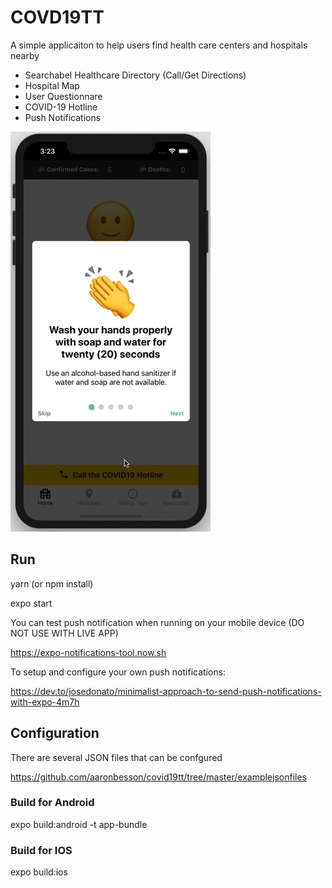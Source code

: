 # COVD19TT

A simple applicaiton to help users find health care centers and hospitals nearby

* Searchabel Healthcare Directory (Call/Get Directions)
* Hospital Map
* User Questionnare
* COVID-19 Hotline
* Push Notifications

![COVD-19 APP DEMO](https://github.com/aaronbesson/covid19tt/blob/master/example.gif)


## Run

yarn (or npm install)

expo start

You can test push notification when running on your mobile device (DO NOT USE WITH LIVE APP)

https://expo-notifications-tool.now.sh

To setup and configure your own push notifications:

https://dev.to/josedonato/minimalist-approach-to-send-push-notifications-with-expo-4m7h

## Configuration

There are several JSON files that can be confgured

https://github.com/aaronbesson/covid19tt/tree/master/examplejsonfiles


### Build for Android

expo build:android -t app-bundle  

### Build for IOS

expo build:ios


